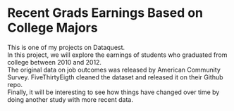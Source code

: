 # Recent Grads Earnings Based on College Majors
This is one of my projects on Dataquest.  
In this project, we will explore the earnings of students who graduated from college between 2010 and 2012.  
The original data on job outcomes was released by American Community Survey. FiveThirtyEigth cleaned the dataset and released it on their Github repo.  
Finally, it will be interesting to see how things have changed over time by doing another study with more recent data.  

